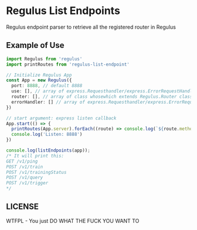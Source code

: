 # Regulus List Endpoints

Regulus endpoint parser to retrieve all the registered router in Regulus

## Example of Use

```typescript
import Regulus from 'regulus'
import printRoutes from 'regulus-list-endpoint'

// Initialize Regulus App
const App = new Regulus({
  port: 8888, // default 8888
  use: [], // array of express.Requesthandler/express.ErrorRequestHandler
  router: [], // array of class whosewhich extends Regulus.Router class
  errorHandler: [] // array of express.Requesthandler/express.ErrorRequestHandler
})

// start argument: express listen callback
App.start(() => {
  printRoutes(App.server).forEach((route) => console.log(`${route.methods} ${route.path}`))
  console.log('Listen: 8888')
})

console.log(listEndpoints(app));
/* It will print this:
GET /v1/ping
POST /v1/train
POST /v1/trainingStatus
POST /v1/query
POST /v1/trigger
*/
```

## LICENSE
WTFPL - You just DO WHAT THE FUCK YOU WANT TO